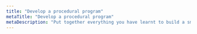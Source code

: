```yaml
---
title: "Develop a procedural program"
metaTitle: "Develop a procedural program"
metaDescription: "Put together everything you have learnt to build a small game"
---
```

